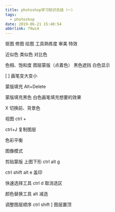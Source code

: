 ```yaml
---
title: photoshop学习知识总结（一）
tags:
  - photoshop
date: 2019-06-21 15:40:54
abbrlink: 79wi4
---
```


抠图  修图 绘图 工具熟练度  审美  特效


近似色 类似色  对比色

色相、饱和度 图层蒙版（点着色）    黑色遮挡   白色显示

[  ]   画笔变大变小

蒙版填充  Alt+Delete

蒙版填充黑色   白色画笔填充想要的效果


X 切换前、背景色

视图  ctrl   + 

ctrl+J  复制图层

色彩平衡

图像模式

剪贴蒙版   上图下形   ctrl  alt g

ctrl shift alt e 盖印   

快速选择工具     ctrl  d 取消选区

颜色替换工具  alt 减选

调整图层顺序   ctrl shift ] 图层置顶
